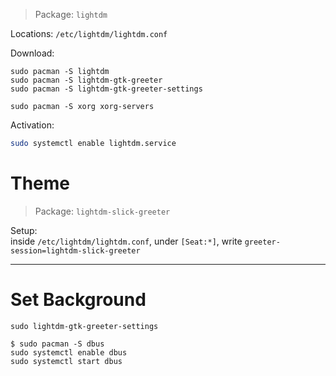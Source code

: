 > Package: `lightdm`

Locations: `/etc/lightdm/lightdm.conf`

Download:
```
sudo pacman -S lightdm
sudo pacman -S lightdm-gtk-greeter
sudo pacman -S lightdm-gtk-greeter-settings

sudo pacman -S xorg xorg-servers
```

Activation:
```bash
sudo systemctl enable lightdm.service
```

# Theme
> Package: `lightdm-slick-greeter`

Setup:<br>
inside `/etc/lightdm/lightdm.conf`, under `[Seat:*]`, write `greeter-session=lightdm-slick-greeter`

---
# Set Background

`sudo lightdm-gtk-greeter-settings`

```
$ sudo pacman -S dbus
sudo systemctl enable dbus
sudo systemctl start dbus
```

